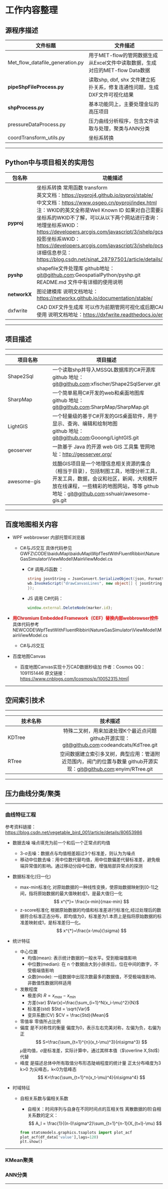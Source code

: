 # 工作内容整理

## 源程序描述

| 文件标题 |          文件描述   |
| ---------- | ---------------------------------------------------- |
| Met_flow_datafile_generation.py | 用于MET-flow的管网数据生成从Excel文件中读取数据，生成对应的MET-flow Data数据 |
| **pipeShpFileProcess.py**    |  读取shp, dbf, shx 文件建立拓扑关系，修复连通性问题，生成DXF文件可视化结果   |
| **shpProcess.py**              | 基本功能同上，主要处理金坛的高压项目       |
| pressureDataProcess.py          | 压力曲线分析程序，包含文件读取与处理，聚类与ANN分类   |
| coordTransform_utils.py         | 坐标系转换  |

***

## Python中与项目相关的实用包

<style> table th:first-of-type { width: 150px; } </style>
| 包名称     |          功能描述   |
| ---------- | ---------------------------------------------------- |
| **pyproj**         | 坐标系转换 常用函数 transform  <br>英文文档：<https://pyproj4.github.io/pyproj/stable/> <br> 中文文档：<https://www.osgeo.cn/pyproj/index.html> <br> 注：WKID的英文全称是Well Known ID 如果对自己需要进行转换的坐标系的WKID不了解，可以从以下两个网站进行查询：<br> 地理坐标系WKID：<https://developers.arcgis.com/javascript/3/jshelp/gcs.htm> <br> 投影坐标系WKID：<https://developers.arcgis.com/javascript/3/jshelp/pcs.htm> <br>详细信息参见：<https://blog.csdn.net/sinat_28797501/article/details/75635439>|
| **pyshp**     | shapefile文件处理库 github地址：git@github.com:GeospatialPython/pyshp.git  <br>README.md 文件中有详细的使用说明|
| **networkX**  | 图论建模库 说明文档地址：<https://networkx.github.io/documentation/stable/> |
| dxfwrite  | CAD DXF文件生成库 可以作为前期管网可视化或后期CAD文件导出使用 说明文档地址：<https://dxfwrite.readthedocs.io/en/latest/> |


***

## 项目描述

***
<style> table th:first-of-type { width: 150px; } </style>
| 项目名称    |          项目描述                       |
| -----------| ------------------------------------ |
| Shape2Sql   | 一个读取shp并导入MSSQL数据库的C#开源库 <br> github 地址：git@github.com:xfischer/Shape2SqlServer.git |
| SharpMap   |    一个简单易用C#开发的web和桌面地图库 <br> github 地址：git@github.com:SharpMap/SharpMap.git                  |
| LightGIS    |  一个轻量级的基于C#开发的GIS桌面软件，用于显示、查询、编辑和绘制地图 <br> github 地址：git@github.com:Gooong/LightGIS.git   |
| geoserver   | 一款基于 Java 的开源 web GIS 工具集 管网地址：<http://geoserver.org/> |
| awesome-gis | 炫酷GIS项目是一个地理信息相关资源的集合（相当于目录），包括制图工具，地理分析工具，开发工具，数据，会议和社区，新闻，大规模开放在线课程，一些精彩的地图网站，等等 github 地址：git@github.com:sshuair/awesome-gis.git |

***

## 百度地图相关内容

+ WPF webbrowser 内部托管IE浏览器
  + C#与JS交互 具体代码参见GWFZ\CODE\baiduMap\baiduMap\WpfTestWithFluentRibbin\NatureGasSimulator\ViewModel\MainViewModel.cs
    + C# 调用JS函数 ：

      ```c#
      string josnString = JsonConvert.SerializeObject(json, Formatting.Indented);
      wb.InvokeScript("drawCanvasLines", new object[] { josnString
      });
      ```

    + JS 调用 C#代码：

      ```javascript
      window.external.DeleteNode(marker.id);
      ```

+ <font color='red'> **用Chromium Embedded Framework（CEF）替换内部webbrowser控件** </font> 具体代码参考 NEWCODE\WpfTestWithFluentRibbin\NatureGasSimulator\ViewModel\MainViewModel.cs
  + C#与JS交互
+ 百度地图Canvas
  + 百度地图Canvas实现十万CAD数据秒级加 作者：Cosmos QQ：1091151446 原文链接：<https://www.cnblogs.com/lcosmos/p/10052315.html|>

***

## 空间索引技术

***
| 技术名称 | 技术描述             |
| -------- | :--------------------------------: |
| KDTree   | 特殊二叉树，用来加速处理K个最近点问题  github开源实现：git@github.com:codeandcats/KdTree.git  |
| RTree    | 空间数据建立索引多叉树，典型应用：管道附近范围内，阀门的位置与数量 github开源实现：git@github.com:enyim/RTree.git |

***

## 压力曲线分类/聚类

***

### 曲线特征工程

参考资料链接：<https://blog.csdn.net/vegetable_bird_001/article/details/80653986>

+ 数据去噪  噪点填充为前一个和后一个正常点的均值
  + 3-σ去噪：数据点与均值相差超过3个标准差，则认为为噪点
  + 移动中位数去噪：用中位数代替均值，用中位数偏差代替标准差，避免极端异常值的影响。通过移动分段中位数，增强局部异常点的探测
  
+ 数据标准化(归一化)
  + max-min标准化 对原始数据的一种线性变换，使原始数据映射到[0-1]之间，指将原始数据的最大值映射成1，是最大值归一化
  $$
    x^{*}= \frac{x-min}{max-min}
  $$
  + z-score标准化 根据原始数据的均值和标准差进行标准化,经过处理后的数据符合标准正态分布，即均值为0，标准差为1.本质上是指将原始数据的标准差映射成1，是标准差归一化。
  $$
    x^{*}=\frac{x-\mu}{\sigma}
  $$

+ 统计特征
  + 中心位置
    + 均值(mean): 表示统计数据的一般水平。受到极端值影响
    + 中位数(median): 在 n 个数据由大到小排序后，位在中间的数字，不受极端值影响
    + 众数(mode): 一组数据中出现次数最多的数据值，不受极端值影响、非数值性数据同样适用
  + 发散程度
    + 极差(R) $R=x_{max}-x_{min}$
    + 方差(var) $Var(x)=\frac{\sum_{i=1}^N(x_i-\mu)^2}{N}$
    + 标准差(std) $Std = \sqrt{Var}$
    + 变异系数(CV) $CV = \frac{Std}{Mean}$
  + 零值率 零值所占比例
  + 偏度 是不对称性的衡量 偏度为0，表示左右完美对称，左偏为负，右偏为正
  $$
    S=\frac{\sum_{t=1}^{n}(x_t-\mu)^3}{n\sigma^3}
  $$
  $\mu$是均值，$\sigma$是标准差，实际计算中，通过其样本值（$\overline X,Std$）代替
  + 峰度 是描述总体中所有取值分布形态陡峭程度的统计量 正太分布峰度为3 k>0 为尖峰态，k<0为低峰态
  $$
    K=\frac{\sum_{t=1}^n(x_t-\mu)^4}{n\sigma^4}
  $$
+ 时域特征
  + 自相关系数与偏相关系数
    + 自相关：时间序列与自身在不同时间点的互相关性 离散数据的$l$阶自相关系数的定义：
    $$
      A_l = \frac{1}{(n-l)\sigma^2}\sum_{t=1}^{n-1}(X_{t+l}-\mu)
    $$

    ```python
    from statsmodels.graphics.tsaplots import plot_acf
    plot_acf(df_data['value'],lags=120)
    plt.show()
    ```

***

### KMean聚类

### ANN分类

***
